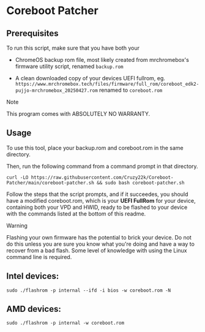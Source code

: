 # Coreboot Patcher

## Prerequisites
To run this script, make sure that you have both your
- ChromeOS backup rom file, most likely created from mrchromebox's firmware utility script, renamed `backup.rom`

- A clean downloaded copy of your devices UEFI fullrom, eg. `https://www.mrchromebox.tech/files/firmware/full_rom/coreboot_edk2-pujjo-mrchromebox_20250427.rom`
renamed to `coreboot.rom`
> [!NOTE]  
> This program comes with ABSOLUTELY NO WARRANTY.




## Usage

To use this tool, place your backup.rom and coreboot.rom in the same directory.

Then, run the following command from a command prompt in that directory.


`curl -LO https://raw.githubusercontent.com/Cruzy22k/Coreboot-Patcher/main/coreboot-patcher.sh && sudo bash coreboot-patcher.sh`

Follow the steps that the script prompts, and if it succeedes, you should have a modified coreboot.rom, 
which is your **UEFI FullRom** for your device, containing both your VPD and HWID, ready to be flashed to your device with the commands listed at the bottom of this readme.

> [!WARNING]  
> Flashing your own firmware has the potential to brick your device. Do not do this unless you are sure you know what you're doing and have a way to recover from a bad flash. Some level of knowledge with using the Linux command line is required.


Intel devices:
------
 `sudo ./flashrom -p internal --ifd -i bios -w coreboot.rom -N`

AMD devices:
------
 `sudo ./flashrom -p internal -w coreboot.rom`
    